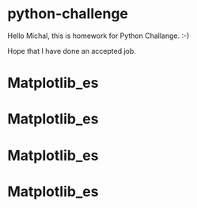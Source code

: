 # python-challenge


Hello Michal, this is homework for Python Challange. :-)

Hope that I have done an accepted job.
# Matplotlib_es
# Matplotlib_es
# Matplotlib_es
# Matplotlib_es

